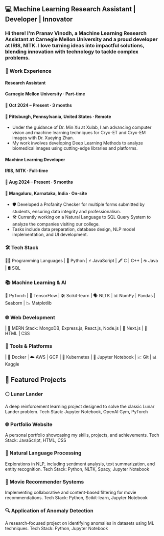 ## 💻 Machine Learning Research Assistant | Developer | Innovator
### Hi there! I'm Pranav Vinodh, a Machine Learning Research Assistant at Carnegie Mellon University and a proud developer at IRIS, NITK. I love turning ideas into impactful solutions, blending innovation with technology to tackle complex problems.

### 🏢 Work Experience
#### Research Assistant
#### Carnegie Mellon University · Part-time
#### 📅 Oct 2024 – Present · 3 months
#### 📍 Pittsburgh, Pennsylvania, United States · Remote

* Under the guidance of Dr. Min Xu at Xulab, I am advancing computer vision and machine learning techniques for Cryo-ET and Cryo-EM images with Dr. Xueying Zhan. 
* My work involves developing Deep Learning Methods to analyze biomedical images using cutting-edge libraries and platforms.

#### Machine Learning Developer
#### IRIS, NITK · Full-time
#### 📅 Aug 2024 – Present · 5 months
#### 📍 Mangaluru, Karnataka, India · On-site

* 🛡️ Developed a Profanity Checker for multiple forms submitted by students, ensuring data integrity and professionalism.
* 🛠️ Currently working on a Natural Language to SQL Query System to analyze the companies visiting our college.
* Tasks include data preparation, database design, NLP model implementation, and UI development.

### 🛠️ Tech Stack
👩‍💻 Programming Languages
| 🐍 Python
| ⚡ JavaScript
| 🖋️ C | C++
| ☕ Java
| 🛢️ SQL

### 📚 Machine Learning & AI
🤖 PyTorch
| 🌊 TensorFlow
| 🛠️ Scikit-learn
| 🗣️ NLTK
| 📊 NumPy | Pandas | Seaborn
| 📉 Matplotlib

### 🌐 Web Development
| 🌟 MERN Stack: MongoDB, Express.js, React.js, Node.js
| 🔀 Next.js
| 🎨 HTML | CSS

### 🚀 Tools & Platforms
| 🐳 Docker
| ☁️ AWS | GCP
| 🔧 Kubernetes
| 📝 Jupyter Notebook
| 📈 Git
| 📊 Kaggle

## 🚀 Featured Projects
### 🌕 Lunar Lander
A deep reinforcement learning project designed to solve the classic Lunar Lander problem.
Tech Stack: Jupyter Notebook, OpenAI Gym, PyTorch

### 🌐 Portfolio Website
A personal portfolio showcasing my skills, projects, and achievements.
Tech Stack: JavaScript, HTML, CSS

### 📜 Natural Language Processing
Explorations in NLP, including sentiment analysis, text summarization, and entity recognition.
Tech Stack: Python, NLTK, Spacy, Jupyter Notebook

### 🎥 Movie Recommender Systems
Implementing collaborative and content-based filtering for movie recommendations.
Tech Stack: Python, Scikit-learn, Jupyter Notebook

### 🔍 Application of Anomaly Detection
A research-focused project on identifying anomalies in datasets using ML techniques.
Tech Stack: Python, Jupyter Notebook
